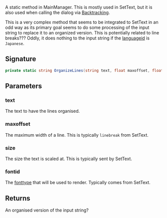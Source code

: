 A static method in MainManager. This is mostly used in SetText, but it is also used when calling the dialog via [Backtracking](../Related%20Systems/Backtracking.md).

This is a very complex method that seems to be integrated to SetText in an odd way as its primary goal seems to do some processing of the input string to replace it to an organized version. This is potentially related to line breaks??? Oddly, it does nothing to the input string if the [languageid](../languageid.md) is `Japanese`.

## Signature

````cs
private static string OrganizeLines(string text, float maxoffset, float size, int fontid)
````

## Parameters

### text

The text to have the lines organised.

### maxoffset

The maximum width of a line. This is typically `linebreak` from SetText.

### size

The size the text is scaled at. This is typically sent by SetText.

### fontid

The [fonttype](../fonttype.md) that will be used to render. Typically comes from SetText.

## Returns

An organised version of the input string?

